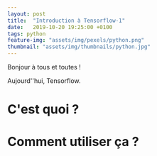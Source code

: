 ```yaml
---
layout: post
title:  "Introduction à Tensorflow-1"
date:   2019-10-20 19:25:00 +0100
tags: python
feature-img: "assets/img/pexels/python.png"
thumbnail: "assets/img/thumbnails/python.jpg"
---
```


Bonjour à tous et toutes !

Aujourd''hui, Tensorflow.

# C'est quoi ?

# Comment utiliser ça ?




